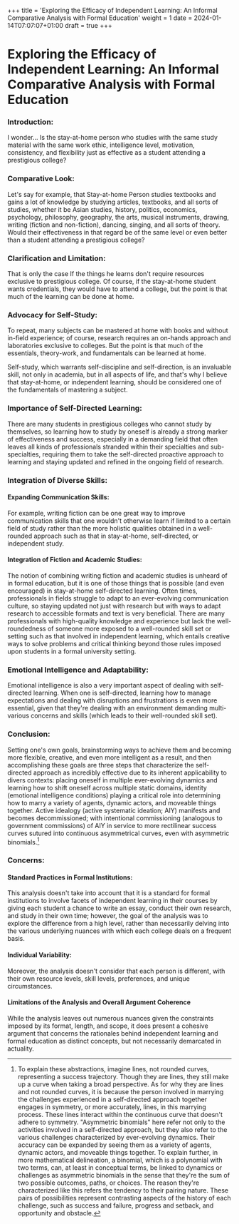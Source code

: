 +++
title = 'Exploring the Efficacy of Independent Learning: An Informal Comparative Analysis with Formal Education'
weight = 1
date = 2024-01-14T07:07:07+01:00
draft = true
+++

# Exploring the Efficacy of Independent Learning: An Informal Comparative Analysis with Formal Education

### Introduction:

I wonder... Is the stay-at-home person who studies with the same study material with the same work ethic, intelligence level, motivation, consistency, and flexibility just as effective as a student attending a prestigious college?

### Comparative Look:

Let's say for example, that Stay-at-home Person studies textbooks and gains a lot of knowledge by studying articles, textbooks, and all sorts of studies, whether it be Asian studies, history, politics, economics, psychology, philosophy, geography, the arts, musical instruments, drawing, writing (fiction and non-fiction), dancing, singing, and all sorts of theory. Would their effectiveness in that regard be of the same level  or even better than a student attending a prestigious college?

### Clarification and Limitation:

That is only the case If the things he learns don't require resources exclusive to prestigious college. Of course, if the stay-at-home student wants credentials, they would have to attend a college, but the point is that much of the learning can be done at home.

### Advocacy for Self-Study:

To repeat, many subjects can be mastered at home with books and without in-field experience; of course, research requires an on-hands approach and laboratories exclusive to colleges. But the point is that much of the essentials, theory-work, and fundamentals can be learned at home.

Self-study, which warrants self-discipline and self-direction, is an invaluable skill, not only in academia, but in all aspects of life, and that's why I believe that stay-at-home, or independent learning, should be considered one of the fundamentals of mastering a subject.

### Importance of Self-Directed Learning:

There are many students in prestigious colleges who cannot study by themselves, so learning how to study by oneself is already a strong marker of effectiveness and success, especially in a demanding field that often leaves all kinds of professionals stranded within their specialties and sub-specialties, requiring them to take the self-directed proactive approach to learning and staying updated and refined in the ongoing field of research.

### Integration of Diverse Skills:

#### Expanding Communication Skills:

For example, writing fiction can be one great way to improve communication skills that one wouldn't otherwise learn if limited to a certain field of study rather than the more holistic qualities obtained in a well-rounded approach such as that in stay-at-home, self-directed, or independent study. 

#### Integration of Fiction and Academic Studies:

The notion of combining writing fiction and academic studies is unheard of in formal education, but it is one of those things that is possible (and even encouraged) in stay-at-home self-directed learning. Often times, professionals in fields struggle to adapt to an ever-evolving communication culture, so staying updated not just with research but with ways to adapt research to accessible formats and text is very beneficial. There are many professionals with high-quality knowledge and experience but lack the well-roundedness of someone more exposed to a well-rounded skill set or setting such as that involved in independent learning, which entails creative ways to solve problems and critical thinking beyond those rules imposed upon students in a formal university setting.

### Emotional Intelligence and Adaptability:

Emotional intelligence is also a very important aspect of dealing with self-directed learning. When one is self-directed, learning how to manage expectations and dealing with disruptions and frustrations is even more essential, given that they're dealing with an environment demanding multi-various concerns and skills (which leads to their well-rounded skill set).

### Conclusion:

Setting one's own goals, brainstorming ways to achieve them and becoming more flexible, creative, and even more intelligent as a result, and then accomplishing these goals are three steps that characterize the self-directed approach as incredibly effective due to its inherent applicability to divers contexts: placing oneself in multiple ever-evolving dynamics and learning how to shift oneself across multiple static domains, identity (emotional intelligence conditions) playing a critical role into determining how to marry a variety of agents, dynamic actors, and moveable things together. Active idealogy (active systematic ideation; AIY) manifests and becomes decommissioned; with intentional commissioning (analogous to government commissions) of AIY in service to more rectilinear success curves sutured into continuous asymmetrical curves, even with asymmetric binomials.[^1]

[^1]: To explain these abstractions, imagine lines, not rounded curves, representing a success trajectory. Though they are lines, they still make up a curve when taking a broad perspective. As for why they are lines and not rounded curves, it is because the person involved in marrying the challenges experienced in a self-directed approach together engages in symmetry, or more accurately, lines, in this marrying process. These lines interact within the continuous curve that doesn't adhere to symmetry. "Asymmetric binomials" here refer not only to the activities involved in a self-directed approach, but they also refer to the various challenges characterized by ever-evolving dynamics. Their accuracy can be expanded by seeing them as a variety of agents, dynamic actors, and moveable things together. To explain further, in more mathematical delineation, a binomial, which is a polynomial with two terms, can, at least in conceptual terms, be linked to dynamics or challenges as asymmetric binomials in the sense that they're the sum of two possible outcomes, paths, or choices. The reason they're characterized like this refers the tendency to their pairing nature. These pairs of possibilities represent contrasting aspects of the history of each challenge, such as success and failure, progress and setback, and opportunity and obstacle.

### Concerns:

#### Standard Practices in Formal Institutions:

This analysis doesn't take into account that it is a standard for formal institutions to involve facets of independent learning in their courses by giving each student a chance to write an essay, conduct their own research, and study in their own time; however, the goal of the analysis was to explore the difference from a high level, rather than necessarily delving into the various underlying nuances with which each college deals on a frequent basis.

#### Individual Variability:

Moreover, the analysis doesn't consider that each person is different, with their own resource levels, skill levels, preferences, and unique circumstances.

#### Limitations of the Analysis and Overall Argument Coherence

While the analysis leaves out numerous nuances given the constraints imposed by its format, length, and scope, it does present a cohesive argument that concerns the rationales behind independent learning and formal education as distinct concepts, but not necessarily demarcated in actuality.
